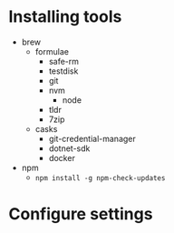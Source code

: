 # Installing tools
- brew
  - formulae 
    - safe-rm
    - testdisk
    - git
    - nvm
      - node
    - tldr
    - 7zip
  - casks
    - git-credential-manager
    - dotnet-sdk
    - docker
- npm
  - `npm install -g npm-check-updates`
# Configure settings

